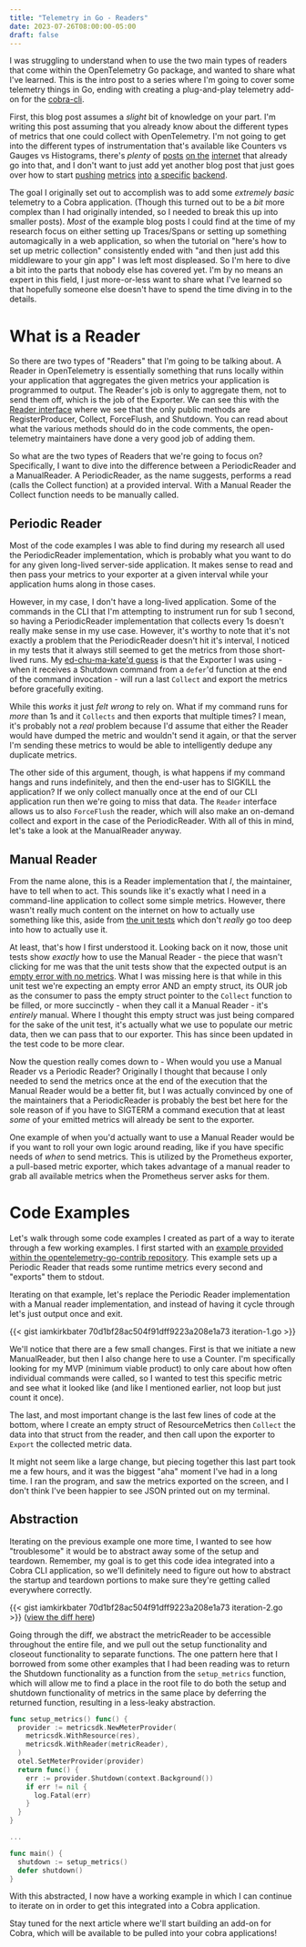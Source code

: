 ```yaml
---
title: "Telemetry in Go - Readers"
date: 2023-07-26T08:00:00-05:00
draft: false
---
```


I was struggling to understand when to use the two main types of readers that come within the OpenTelemetry Go package, and wanted to share what I've learned. This is the intro post to a series where I'm going to cover some telemetry things in Go, ending with creating a plug-and-play telemetry add-on for the [cobra-cli](https://cobra.dev/).

First, this blog post assumes a _slight_ bit of knowledge on your part. I'm writing this post assuming that you already know about the different types of metrics that one could collect with OpenTelemetry. I'm not going to get into the different types of instrumentation that's available like Counters vs Gauges vs Histograms, there's _plenty_ of [posts](https://www.timescale.com/blog/a-deep-dive-into-open-telemetry-metrics/) [on the](https://uptrace.dev/opentelemetry/go-metrics.html) [internet](https://grafana.com/docs/opentelemetry/instrumentation/go/manual-instrumentation/) that already go into that, and I don't want to just add yet another blog post that just goes over how to start [pushing](https://docs.honeycomb.io/getting-data-in/opentelemetry/go-distro/) [metrics](https://uptrace.dev/opentelemetry/go-metrics.html) [into](https://docs.datadoghq.com/tracing/trace_collection/otel_instrumentation/go/) [a specific](https://signoz.io/opentelemetry/go/) [backend](https://www.dynatrace.com/support/help/extend-dynatrace/opentelemetry/walkthroughs/go). 

The goal I originally set out to accomplish was to add some _extremely basic_ telemetry to a Cobra application. (Though this turned out to be a _bit_ more complex than I had originally intended, so I needed to break this up into smaller posts). _Most_ of the example blog posts I could find at the time of my research focus on either setting up Traces/Spans or setting up something automagically in a web application, so when the tutorial on "here's how to set up metric collection" consistently ended with "and then just add this middleware to your gin app" I was left most displeased. So I'm here to dive a bit into the parts that nobody else has covered yet. I'm by no means an expert in this field, I just more-or-less want to share what I've learned so that hopefully someone else doesn't have to spend the time diving in to the details.

# What is a Reader

So there are two types of "Readers" that I'm going to be talking about. A Reader in OpenTelemetry is essentially something that runs locally within your application that aggregates the given metrics your application is programmed to output.  The Reader's job is only to aggregate them, not to send them off, which is the job of the Exporter. We can see this with the [Reader interface](https://github.com/open-telemetry/opentelemetry-go/blob/64e76f8be45c9f4df85344249fad0fb72cff1230/sdk/metric/reader.go#L54) where we see that the only public methods are RegisterProducer, Collect, ForceFlush, and Shutdown. You can read about what the various methods should do in the code comments, the open-telemetry maintainers have done a very good job of adding them.

So what are the two types of Readers that we're going to focus on? Specifically, I want to dive into the difference between a PeriodicReader and a ManualReader. A PeriodicReader, as the name suggests, performs a read (calls the Collect function) at a provided interval. With a Manual Reader the Collect function needs to be manually called.

## Periodic Reader

Most of the code examples I was able to find during my research all used the PeriodicReader implementation, which is probably what you want to do for any given long-lived server-side application. It makes sense to read and then pass your metrics to your exporter at a given interval while your application hums along in those cases.

However, in my case, I don't have a long-lived application. Some of the commands in the CLI that I'm attempting to instrument run for sub 1 second, so having a PeriodicReader implementation that collects every 1s doesn't really make sense in my use case. However, it's worthy to note that it's not exactly a problem that the PeriodicReader doesn't hit it's interval, I noticed in my tests that it always still seemed to get the metrics from those short-lived runs. My [ed-chu-ma-kate'd guess](https://github.com/open-telemetry/opentelemetry-go/blob/088ac8e179bd30ee39c81278010f8d3b45ba45be/sdk/metric/periodic_reader.go#L320) is that the Exporter I was using - when it receives a Shutdown command from a `defer`'d function at the end of the command invocation - will run a last `Collect` and export the metrics before gracefully exiting.

While this _works_ it just _felt wrong_ to rely on. What if my command runs for _more_ than 1s and it `Collects` and then exports that multiple times? I mean, it's probably not a _real_ problem because I'd assume that either the Reader would have dumped the metric and wouldn't send it again, or that the server I'm sending these metrics to would be able to intelligently dedupe any duplicate metrics.

The other side of this argument, though, is what happens if my command hangs and runs indefinitely, and then the end-user has to SIGKILL the application? If we only collect manually once at the end of our CLI application run then we're going to miss that data. The `Reader` interface allows us to also `ForceFlush` the reader, which will also make an on-demand collect and export in the case of the PeriodicReader. With all of this in mind, let's take a look at the ManualReader anyway.

## Manual Reader

From the name alone, this is a Reader implementation that _I_, the maintainer, have to tell when to act. This sounds like it's exactly what I need in a command-line application to collect some simple metrics. However, there wasn't really much content on the internet on how to actually use something like this, aside from [the unit tests](https://github.com/open-telemetry/opentelemetry-go/blob/64e76f8be45c9f4df85344249fad0fb72cff1230/sdk/metric/manual_reader_test.go) which don't _really_ go too deep into how to actually use it.

At least, that's how I first understood it. Looking back on it now, those unit tests show _exactly_ how to use the Manual Reader - the piece that wasn't clicking for me was that the unit tests show that the expected output is an [empty error with no metrics](https://github.com/open-telemetry/opentelemetry-go/blob/64e76f8be45c9f4df85344249fad0fb72cff1230/sdk/metric/manual_reader_test.go#L94). What I was missing here is that while in this unit test we're expecting an empty error AND an empty struct, its OUR job as the consumer to pass the empty struct pointer to the `Collect` function to be filled, or more succinctly - when they call it a Manual Reader - it's _entirely_ manual. Where I thought this empty struct was just being compared for the sake of the unit test, it's actually what we use to populate our metric data, then we can pass that to our exporter. This has since been updated in the test code to be more clear.

Now the question really comes down to - When would you use a Manual Reader vs a Periodic Reader? Originally I thought that because I only needed to send the metrics once at the end of the execution that the Manual Reader would be a better fit, but I was actually convinced by one of the maintainers that a PeriodicReader is probably the best bet here for the sole reason of if you have to SIGTERM a command execution that at least _some_ of your emitted metrics will already be sent to the exporter.

One example of when you'd actually want to use a Manual Reader would be if you want to roll your own logic around reading, like if you have specific needs of _when_ to send metrics. This is utilized by the Prometheus exporter, a pull-based metric exporter, which takes advantage of a manual reader to grab all available metrics when the Prometheus server asks for them.

# Code Examples

Let's walk through some code examples I created as part of a way to iterate through a few working examples. I first started with an [example provided within the opentelemetry-go-contrib repository](https://github.com/open-telemetry/opentelemetry-go-contrib/blob/instrumentation/runtime/example/v0.42.0/instrumentation/runtime/example/main.go). This example sets up a Periodic Reader that reads some runtime metrics every second and "exports" them to stdout.

Iterating on that example, let's replace the Periodic Reader implementation with a Manual reader implementation, and instead of having it cycle through let's just output once and exit.

{{< gist iamkirkbater 70d1bf28ac504f91dff9223a208e1a73 iteration-1.go >}}

We'll notice that there are a few small changes.  First is that we initiate a new ManualReader, but then I also change here to use a Counter. I'm specifically looking for my MVP (minimum viable product) to only care about how often individual commands were called, so I wanted to test this specific metric and see what it looked like (and like I mentioned earlier, not loop but just count it once).

The last, and most important change is the last few lines of code at the bottom, where I create an empty struct of ResourceMetrics then `Collect` the data into that struct from the reader, and then call upon the exporter to `Export` the collected metric data.

It might not seem like a large change, but piecing together this last part took me a few hours, and it was the biggest "aha" moment I've had in a long time. I ran the program, and saw the metrics exported on the screen, and I don't think I've been happier to see JSON printed out on my terminal.

## Abstraction

Iterating on the previous example one more time, I wanted to see how "troublesome" it would be to abstract away some of the setup and teardown. Remember, my goal is to get this code idea integrated into a Cobra CLI application, so we'll definitely need to figure out how to abstract the startup and teardown portions to make sure they're getting called everywhere correctly.

{{< gist iamkirkbater 70d1bf28ac504f91dff9223a208e1a73 iteration-2.go >}}
([view the diff here](https://github.com/iamkirkbater/opentelemetry-go-examples/commit/b2d4789d3f6ff1b9b9537562ecf4004a41964391))

Going through the diff, we abstract the metricReader to be accessible throughout the entire file, and we pull out the setup functionality and closeout functionality to separate functions. The one pattern here that I borrowed from some other examples that I had been reading was to return the Shutdown functionality as a function from the `setup_metrics` function, which will allow me to find a place in the root file to do both the setup and shutdown functionality of metrics in the same place by deferring the returned function, resulting in a less-leaky abstraction.

```go
func setup_metrics() func() {
  provider := metricsdk.NewMeterProvider(
    metricsdk.WithResource(res),
    metricsdk.WithReader(metricReader),
  )
  otel.SetMeterProvider(provider)
  return func() {
    err := provider.Shutdown(context.Background())
    if err != nil {
      log.Fatal(err)
    }
  }
}

...

func main() {
  shutdown := setup_metrics()
  defer shutdown()
}
```

With this abstracted, I now have a working example in which I can continue to iterate on in order to get this integrated into a Cobra application.

Stay tuned for the next article where we'll start building an add-on for Cobra, which will be available to be pulled into your cobra applications!
